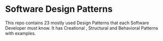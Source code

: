 # Software Design Patterns

This repo contains 23 mostly used Design Patterns that each Software Developer must know. It has  Creational , Structural and Behavioral Patterns with examples. 

